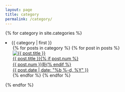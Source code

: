 ```yaml
---
layout: page
title: category
permalink: /category/
---
```

{% for category in site.categories %}
  <li><a name="{{ category | first }}">{{ category | first }}</a>
    <ul>
{% for posts in category %}
{% for post in posts %}
	<div class="img">
	<a href="{{ post.url | prepend: site.baseurl }}">
	<img src="{{ post.img }}" alt="{{ post.title }}">
	<div class="desc">
	<span class="">{{ post.title }}{% if post.num %}<br>{{ post.num }}화{% endif %}<br>
	{{ post.date | date: "%b %-d, %Y" }}</span>
	</div>
	</a>
	</div>
{% endfor %}
 {% endfor %}
    </ul>
  </li>
{% endfor %}